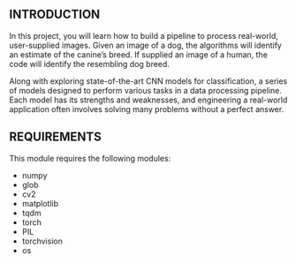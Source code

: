 INTRODUCTION
------------   
In this project, you will learn how to build a pipeline to process real-world, user-supplied images. 
Given an image of a dog, the algorithms will identify an estimate of the canine’s breed. If supplied an image of a human, the code will identify the resembling dog breed.

Along with exploring state-of-the-art CNN models for classification, a series of models designed to perform various tasks in a data processing pipeline. Each model has its strengths and weaknesses, and engineering a real-world application often involves solving many problems without a perfect answer. 

REQUIREMENTS
------------

This module requires the following modules:

 *  numpy 
 *  glob
 *  cv2  
 *  matplotlib
 *  tqdm 
 *  torch
 *  PIL
 *  torchvision
 *  os
